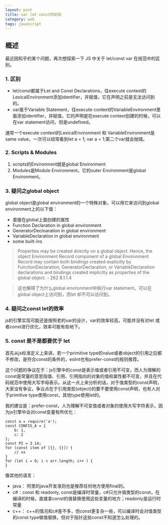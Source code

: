 ```yaml
---
layout: post
title: var let const的区别
category: web
tags: javascript
---
```

## 概述
最近因知乎的某个问题，再次想探索一下 JS 中关于 let/const var 在规范中的区别。

### 1. 区别

- let/const都属于Let and Const Declarations，往execute context的LexicalEnvironment添加identifier，并赋值，它在声明之前是无法访问到的。
- var属于Variable Statement，往execute context的VariableEnvironment里面添加identifier，并赋值，它的声明是在execute context创建的时候，可以在var statement访问，但是undefined。

通常一个execute context的LexicalEnvironment 和 VariableEnvironment是same value，一次可以经常看到let a = 1; var a = 1;第二个var就会抛错。

<!-- more -->

### 2. Scripts & Modules

1. scripts的Environment就是global Environment
2. Modules是Module Environment，它的outer Environment是global Environment。

### 3. 疑问之global object

global object是global environment的一个特殊对象，可以用它来访问到global environment上的以下值：
- 直接在global上面创建的属性
- Function Declaration in global environment
- GeneratorDecloaration in global environment
- VariableDeclaration in global environment
- some built-ins

> Properties may be created directly on a global object. Hence, the object Environment Record component of a global Environment Record may contain both bindings created explicitly by FunctionDeclaration, GeneratorDeclaration, or VariableDeclaration declarations and bindings created implicitly as properties of the global object.  - 262 8.1.1.4

> 这也解释了为什么global environment中执行var statement，可以在global object上访问到，而let 却不可以访问到。

### 4. 疑问之const let的效率

js的引擎实现可能还是按照老的var的设计，var的效率较高，可能并没有对let 或者const进行优化，效率可能有些地下。

### 5. const 是不是都要优于 let

首先从js标准定义上来讲，若一个primitive type的value或者object的引用之后都不修改，是符合const的条件的，eslint也有prefer-const的规则推荐。

这个问题的争议在于：js引擎中的const是表示值或者引用不可变，而人为理解的const是常量的意思指值、引用、引用指向的对象的值和属性都不可变，并且在代码规范中使用大写字母表示。从这一点上来分析的话，对于值类型的const声明，大家没有争议，争议点在于引用类型(object)的要不要使用const声明，也有人对于primitive type使用const，其他type使用let的。

我的建议是：prefer-const，人为理解不可变值或者对象的使用大写字符表示，因为js引擎中会对const变量有所优化：

    const a = require('a');
    const CONFIG_A = {
        b: 1,
        c: 2
    };
    const PI = 3.14;
    for (const item of [{}, {}]) {
        // xx
    }
    for (let i = 0; i < arr.length; i++ ) {
    }

像其他的语言：

- java： 阿里的java开发准则也是推荐任何地方使用final的。
- c#：const 和 readonly, const是编译时常量，c#只允许值类型的const，在编译的时候，直接拿const的值替换使用这些变量的地方；readonly是运行时常量
- c++： c++的情况和c#差不多，但const更复杂一些，可以编译时会对值类型的const type做值替换，但对于指针这些const不知道怎么处理的。

